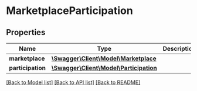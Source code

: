 # MarketplaceParticipation

## Properties
Name | Type | Description | Notes
------------ | ------------- | ------------- | -------------
**marketplace** | [**\Swagger\Client\Model\Marketplace**](Marketplace.md) |  | 
**participation** | [**\Swagger\Client\Model\Participation**](Participation.md) |  | 

[[Back to Model list]](../README.md#documentation-for-models) [[Back to API list]](../README.md#documentation-for-api-endpoints) [[Back to README]](../README.md)



